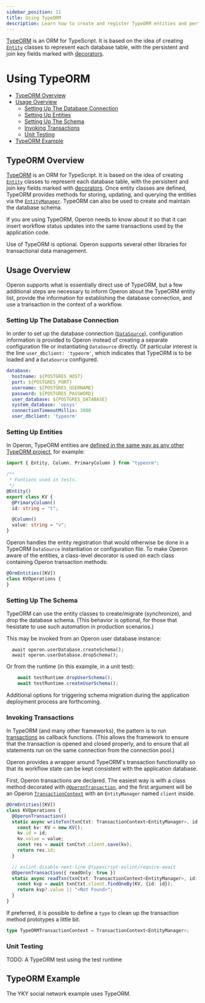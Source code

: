 ```yaml
---
sidebar_position: 11
title: Using TypeORM
description: Learn how to create and register TypeORM entities and perform transactional updates
---
```


[TypeORM](https://typeorm.io) is an ORM for TypeScript.  It is based on the idea of creating [`Entity`](https://typeorm.io/entities) classes to represent each database table, with the persistent and join key fields marked with [decorators](https://typeorm.io/decorator-reference).

# Using TypeORM
-   [TypeORM Overview](#typeorm-overview)
-   [Usage Overview](#usage-overview)
    -   [Setting Up The Database Connection](#setting-up-the-database-connection)
    -   [Setting Up Entities](#setting-up-entities)
    -   [Setting Up The Schema](#setting-up-the-schema)
    -   [Invoking Transactions](#invoking-transactions)
    -   [Unit Testing](#unit-testing)
-   [TypeORM Example](#typeorm-example)

## TypeORM Overview
[TypeORM](https://typeorm.io) is an ORM for TypeScript.  It is based on the idea of creating [`Entity`](https://typeorm.io/entities) classes to represent each database table, with the persistent and join key fields marked with [decorators](https://typeorm.io/decorator-reference).  Once entity classes are defined, TypeORM provides methods for storing, updating, and querying the entities via the [`EntityManager`](https://typeorm.io/working-with-entity-manager).  TypeORM can also be used to create and maintain the database schema.

If you are using TypeORM, Operon needs to know about it so that it can insert workflow status updates into the same transactions used by the application code.

Use of TypeORM is optional.  Operon supports several other libraries for transactional data management.

## Usage Overview
Operon supports what is essentially direct use of TypeORM, but a few additional steps are necessary to inform Operon about the TypeORM entity list, provide the information for establishing the database connection, and use a transaction in the context of a workflow.

### Setting Up The Database Connection
In order to set up the database connection ([`DataSource`](https://typeorm.io/data-source)), configuration information is provided to Operon instead of creating a separate configuration file or instantiating `DataSource` directly.  Of particular interest is the line `user_dbclient: 'typeorm'`, which indicates that TypeORM is to be loaded and a `DataSource` configured.

```yaml
database:
  hostname: ${POSTGRES_HOST}
  port: ${POSTGRES_PORT}
  username: ${POSTGRES_USERNAME}
  password: ${POSTGRES_PASSWORD}
  user_database: ${POSTGRES_DATABASE}
  system_database: 'opsys'
  connectionTimeoutMillis: 3000
  user_dbclient: 'typeorm'
```

### Setting Up Entities

In Operon, TypeORM entities are [defined in the same way as any other TypeORM project](https://typeorm.io/entities), for example:

```typescript
import { Entity, Column, PrimaryColumn } from "typeorm";

/**
 * Funtions used in tests.
 */
@Entity()
export class KV {
  @PrimaryColumn()
  id: string = "t";

  @Column()
  value: string = "v";
}
```

Operon handles the entity registration that would otherwise be done in a TypeORM `DataSource` instantiation or configuration file.  To make Operon aware of the entities, a class-level decorator is used on each class containing Operon transaction methods:
```typescript
@OrmEntities([KV])
class KVOperations {
}
```

### Setting Up The Schema
TypeORM can use the entity classes to create/migrate (synchronize), and drop the database schema.  (This behavior is optional, for those that hesistate to use such automation in production scenarios.)

This may be invoked from an Operon user database instance:
```
  await operon.userDatabase.createSchema();
  await operon.userDatabase.dropSchema();
```

Or from the runtime (in this example, in a unit test):
```typescript
    await testRuntime.dropUserSchema();
    await testRuntime.createUserSchema();
```

Additional options for triggering schema migration during the application deployment process are forthcoming.

### Invoking Transactions
In TypeORM (and many other frameworks), the pattern is to run [transactions](https://typeorm.io/transactions) as callback functions.  (This allows the framework to ensure that the transaction is opened and closed properly, and to ensure that all statements run on the same connection from the connection pool.)

Operon provides a wrapper around TypeORM's transaction functionality so that its workflow state can be kept consistent with the application database.

First, Operon transactions are declared.  The easiest way is with a class method decorated with [`@OperonTransaction`](../api-reference/decorators.md#operontransaction), and the first argument will be an Operon [`TransactionContext`](../api-reference/contexts.md#transactioncontext) with an `EntityManager` named `client` inside.

```typescript
@OrmEntities([KV])
class KVOperations {
  @OperonTransaction()
  static async writeTxn(txnCtxt: TransactionContext<EntityManager>, id: string, value: string) {
    const kv: KV = new KV();
    kv.id = id;
    kv.value = value;
    const res = await txnCtxt.client.save(kv);
    return res.id;
  }

  // eslint-disable-next-line @typescript-eslint/require-await
  @OperonTransaction({ readOnly: true })
  static async readTxn(txnCtxt: TransactionContext<EntityManager>, id: string) {
    const kvp = await txnCtxt.client.findOneBy(KV, {id: id});
    return kvp?.value || "<Not Found>";
  }
}
```

If preferred, it is possible to define a `type` to clean up the transaction method prototypes a little bit.
```typescript
type TypeORMTransactionContext = TransactionContext<EntityManager>;
```

### Unit Testing
TODO: A TypeORM test using the test runtime

## TypeORM Example
The YKY social network example uses TypeORM.
